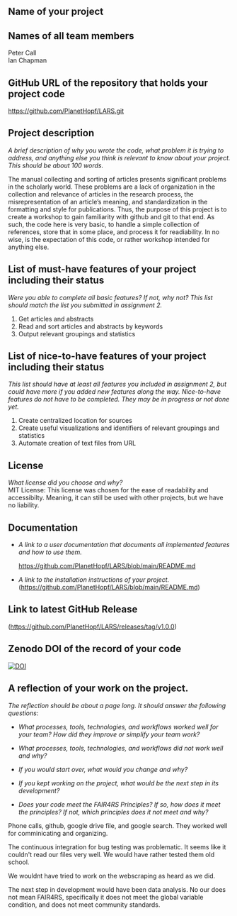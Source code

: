 ## Name of your project

## Names of all team members 
Peter Call   
Ian Chapman
## GitHub URL of the repository that holds your project code
https://github.com/PlanetHopf/LARS.git
## Project description
*A brief description of why you wrote the code, what problem it is trying to address, and anything else you think is relevant to know about your project. This should be about 100 words.*

The manual collecting and sorting of articles presents significant problems in the scholarly world. These problems are a lack of organization in the collection and relevance of articles in the research process, the misrepresentation of an article’s meaning, and standardization in the formatting and style for publications. Thus, the purpose of this project is to create a workshop to gain familiarity with github and git to that end. As such, the code here is very basic, to handle a simple collection of references, store that in some place, and process it for readiability. In no wise, is the expectation of this code, or rather workshop intended for anything else.

## List of must-have features of your project including their status
*Were you able to complete all basic features? If not, why not? This list should match the list you submitted in assignment 2.*
 1. Get articles and abstracts
 2. Read and sort articles and abstracts by keywords
 3. Output relevant groupings and statistics

## List of nice-to-have features of your project including their status
*This list should have at least all features you included in assignment 2, but could have more if you added new features along the way. Nice-to-have features do not have to be completed. They may be in progress or not done yet.*
 1. Create centralized location for sources
 2. Create useful visualizations and identifiers of relevant groupings and statistics
 3. Automate creation of text files from URL

## License
*What license did you choose and why?*  
MIT License:
This license was chosen for the ease of readability and accessibilty. Meaning, it can still be used with other projects, but we have no liability.
## Documentation
- *A link to a user documentation that documents all implemented features and how to use them.*
  
  https://github.com/PlanetHopf/LARS/blob/main/README.md
  
- *A link to the installation instructions of your project.*
  (https://github.com/PlanetHopf/LARS/blob/main/README.md)

## Link to latest GitHub Release

(https://github.com/PlanetHopf/LARS/releases/tag/v1.0.0)

## Zenodo DOI of the record of your code

[![DOI](https://zenodo.org/badge/747956869.svg)](https://zenodo.org/doi/10.5281/zenodo.10720048)

## A reflection of your work on the project.
*The reflection should be about a page long. It should answer the following questions*:
 - *What processes, tools, technologies, and workflows worked well for your team? How did they improve or simplify your team work?*
 
 - *What processes, tools, technologies, and workflows did not work well and why?* 
 
 - *If you would start over, what would you change and why?*
 
 - *If you kept working on the project, what would be the next step in its development?*
 
 - *Does your code meet the FAIR4RS Principles? If so, how does it meet the principles? If not, which principles does it not meet and why?*

Phone calls, github, google drive file, and google search. They worked well for comminicating and organizing. 

The continuous integration for bug testing was problematic. It seems like it couldn't read our files very well. We would have rather tested them old school.

We wouldnt have tried to work on the webscraping as heard as we did. 

The next step in development would have been data analysis.
No our does not mean FAIR4RS, specifically it does not meet the global variable condition, and does not meet community standards. 
